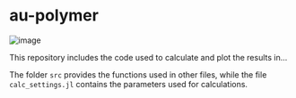 # au-polymer
![image](https://zenodo.org/badge/343332585.svg)

This repository includes the code used to calculate and plot the results in...

The folder `src` provides the functions used in other files, while the file `calc_settings.jl` contains the parameters used for calculations. 
